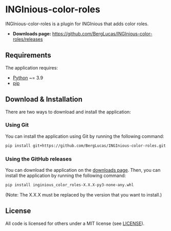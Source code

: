 # INGInious-color-roles

INGInious-color-roles is a plugin for INGInious that adds color roles.

- **Downloads page:** https://github.com/BergLucas/INGInious-color-roles/releases

## Requirements

The application requires:

- [Python](https://www.python.org/) ~= 3.9
- [pip](https://pip.pypa.io/en/stable/)

## Download & Installation

There are two ways to download and install the application:

### Using Git

You can install the application using Git by running the following command:

```bash
pip install git+https://github.com/BergLucas/INGInious-color-roles.git
```

### Using the GitHub releases

You can download the application on the [downloads page](https://github.com/BergLucas/INGInious-color-roles/releases). Then, you can install the application by running the following command:

```bash
pip install inginious_color_roles-X.X.X-py3-none-any.whl
```

(Note: The X.X.X must be replaced by the version that you want to install.)

## License

All code is licensed for others under a MIT license (see [LICENSE](https://github.com/BergLucas/INGInious-color-roles/blob/main/LICENSE)).
